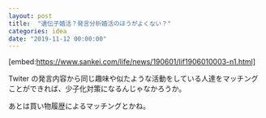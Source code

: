 ```yaml
---
layout: post
title:  "遺伝子婚活？発言分析婚活のほうがよくない？"
categories: idea
date: "2019-11-12 00:00:00"
---
```


[embed:https://www.sankei.com/life/news/190601/lif1906010003-n1.html]

Twiter の発言内容から同じ趣味や似たような活動をしている人達をマッチングことができれば、少子化対策になるんじゃなかろうか。

あとは買い物履歴によるマッチングとかね。

